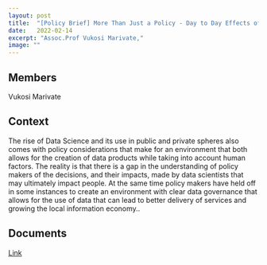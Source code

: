 ```yaml
---
layout: post
title:  "[Policy Brief] More Than Just a Policy - Day to Day Effects of Data Governance on the Data Scientist"
date:   2022-02-14
excerpt: "Assoc.Prof Vukosi Marivate,"
image: ""
---
```

## Members
 Vukosi Marivate


## Context
The rise of Data Science and its use in public and private spheres also comes
with policy considerations that make for an environment that both allows for the
creation of data products while taking into account human factors. The reality
is that there is a gap in the understanding of policy makers of the decisions,
and their impacts, made by data scientists that may ultimately impact people.
At the same time policy makers have held off in some instances to create an
environment with clear data governance that allows for the use of data that can
lead to better delivery of services and growing the local information economy..
## Documents

[Link](https://github.com/dsfsi/dsfsi.github.io/raw/master/files/DG006_Vukosi.pdf)

